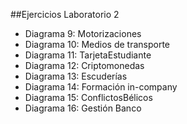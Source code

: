 ##Ejercicios Laboratorio 2

* Diagrama 9: Motorizaciones
* Diagrama 10: Medios de transporte
* Diagrama 11: TarjetaEstudiante
* Diagrama 12: Criptomonedas
* Diagrama 13: Escuderías
* Diagrama 14: Formación in-company
* Diagrama 15: ConflictosBélicos
* Diagrama 16: Gestión Banco
